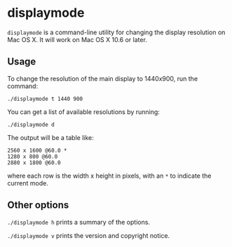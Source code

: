 # displaymode

`displaymode` is a command-line utility for changing the display resolution on Mac OS X.  It will work on Mac OS X 10.6 or later.

## Usage

To change the resolution of the main display to 1440x900, run the command:

```
./displaymode t 1440 900
```

You can get a list of available resolutions by running:

```
./displaymode d
```
The output will be a table like:

```
2560 x 1600 @60.0 *
1280 x 800 @60.0
2880 x 1800 @60.0
```

where each row is the width x height in pixels, with an `*` to indicate the current mode.

## Other options

`./displaymode h` prints a summary of the options.

`./displaymode v` prints the version and copyright notice.
